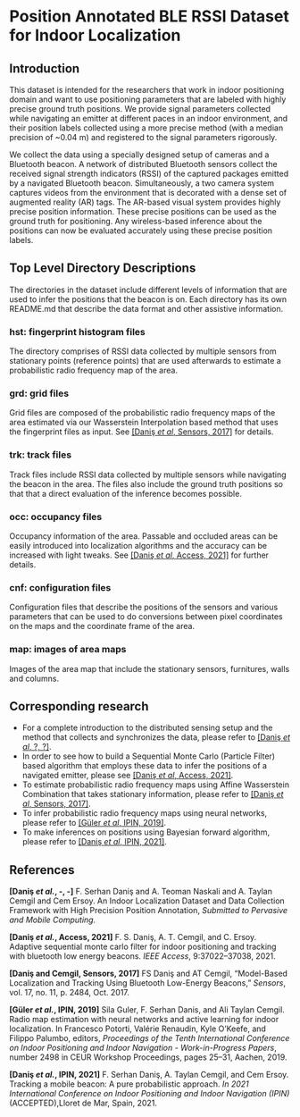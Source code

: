 # Position Annotated BLE RSSI Dataset for Indoor Localization
## Introduction
This dataset is intended for the researchers that work in indoor positioning domain and want to use positioning parameters that are labeled with highly precise ground truth positions. We provide signal parameters collected while navigating an emitter at different paces in an indoor environment, and their position labels collected using a more precise method \(with a median precision of ~0.04 m\) and registered to the signal parameters rigorously.

We collect the data using a specially designed setup of cameras and a Bluetooth beacon. A network of distributed Bluetooth sensors collect the received signal strength indicators \(RSSI\) of the captured packages emitted by a navigated Bluetooth beacon. Simultaneously, a two camera system captures videos from the environment that is decorated with a dense set of augmented reality \(AR\) tags. The AR-based visual system provides highly precise position information. These precise positions can be used as the ground truth for positioning. Any wireless-based inference about the positions can now be evaluated accurately using these precise position labels.

## Top Level Directory Descriptions
The directories in the dataset include different levels of information that are used to infer the positions that the beacon is on. Each directory has its own README.md that describe the data format and other assistive information.

### hst: fingerprint histogram files
The directory comprises of RSSI data collected by multiple sensors from stationary points \(reference points\) that are used afterwards to estimate a probabilistic radio frequency map of the area.

### grd: grid files
Grid files are composed of the probabilistic radio frequency maps of the area estimated via our Wasserstein Interpolation based method that uses the fingerprint files as input. See [\[Daniş _et al_, Sensors, 2017\]](#sensors) for details.

### trk: track files
Track files include RSSI data collected by multiple sensors while navigating the beacon in the area. The files also include the ground truth positions so that that a direct evaluation of the inference becomes possible.

### occ: occupancy files
Occupancy information of the area. Passable and occluded areas can be easily introduced into localization algorithms and the accuracy can be increased with light tweaks. See [\[Daniş _et al_, Access, 2021\]](#access) for further details.

### cnf: configuration files
Configuration files that describe the positions of the sensors and various parameters that can be used to do conversions between pixel coordinates on the maps and the coordinate frame of the area.

### map: images of area maps
Images of the area map that include the stationary sensors, furnitures, walls and columns.

## Corresponding research
- For a complete introduction to the distributed sensing setup and the method that collects and synchronizes the data, please refer to [\[Daniş _et al_, ?, ?\]](#pmc).
- In order to see how to build a Sequential Monte Carlo \(Particle Filter\) based algorithm that employs these data to infer the positions of a navigated emitter, please see [\[Daniş _et al_, Access, 2021\]](#access).
- To estimate probabilistic radio frequency maps using Affine Wasserstein Combination that takes stationary information, please refer to [\[Daniş _et al_, Sensors, 2017\]](#sensors).
- To infer probabilistic radio frequency maps using neural networks, please refer to [\[Güler _et al_, IPIN, 2019\]](#ipin2019).
- To make inferences on positions using Bayesian forward algorithm, please refer to [\[Daniş _et al_, IPIN, 2021\]](#ipin2021).

## References
**<a id="pmc">\[Daniş _et al._, -, -\]</a>**
F. Serhan Daniş and A. Teoman Naskali and A. Taylan Cemgil and Cem Ersoy. An Indoor Localization Dataset and Data Collection Framework with High Precision Position Annotation, *Submitted to Pervasive and Mobile Computing.*

**<a id="access">\[Daniş _et al._, Access, 2021\]</a>**
F. S. Daniş, A. T. Cemgil, and C. Ersoy. Adaptive sequential monte carlo filter for indoor positioning and tracking with bluetooth low energy beacons. _IEEE Access_, 9:37022–37038, 2021.

**<a id="sensors">\[Daniş and Cemgil, Sensors, 2017\]</a>**
FS Daniş and AT Cemgil, “Model-Based Localization and Tracking Using Bluetooth Low-Energy Beacons,” *Sensors*, vol. 17, no. 11, p. 2484, Oct. 2017.

**<a id="ipin2019">\[Güler _et al._, IPIN, 2019\]</a>**
Sila Guler, F. Serhan Danis, and Ali Taylan Cemgil. Radio map estimation with neural networks and active learning for indoor localization. In Francesco Potorti, Valérie Renaudin, Kyle O’Keefe, and Filippo Palumbo, editors, _Proceedings of the Tenth International Conference on Indoor Positioning and Indoor Navigation - Work-in-Progress Papers_, number 2498 in CEUR Workshop Proceedings, pages 25–31, Aachen, 2019.

**<a id="ipin2021">\[Daniş _et al._, IPIN, 2021\]</a>**
F. Serhan Daniş, A. Taylan Cemgil, and Cem Ersoy. Tracking a mobile beacon: A pure probabilistic approach. _In 2021 International Conference on Indoor Positioning and Indoor Navigation \(IPIN\)_ \(ACCEPTED\),Lloret de Mar, Spain, 2021.
